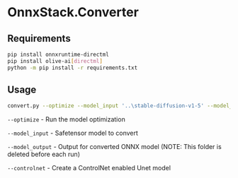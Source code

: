 ﻿# OnnxStack.Converter

## Requirements
```bash
pip install onnxruntime-directml
pip install olive-ai[directml]
python -m pip install -r requirements.txt
```

## Usage
```bash
convert.py --optimize --model_input '..\stable-diffusion-v1-5' --model_output '..\converted' --controlnet
```
`--optimize`  - Run the model optimization

`--model_input`  - Safetensor model to convert

`--model_output`  - Output for converted ONNX model (NOTE: This folder is deleted before each run)

`--controlnet`  - Create a ControlNet enabled Unet model